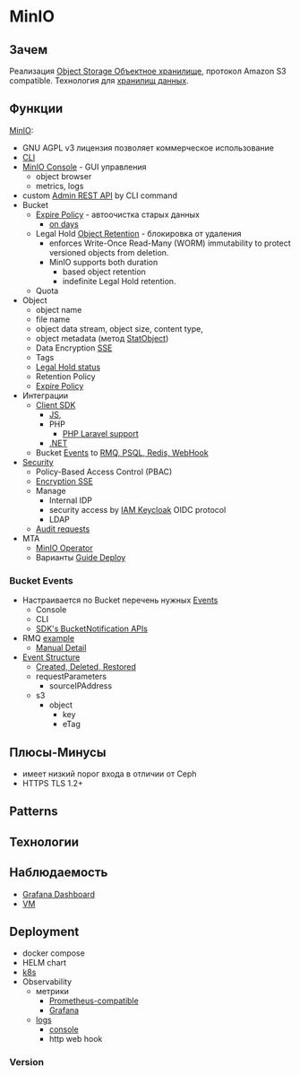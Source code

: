 # MinIO

## Зачем

Реализация [Object Storage Объектное хранилище](./object.storage.md), протокол Amazon S3 compatible.
Технология для [хранилищ данных](../../arch/system.class/store.md).

## Функции

[MinIO](https://min.io/):

- GNU AGPL v3 лицензия позволяет коммерческое использование
- [CLI](https://min.io/docs/minio/linux/reference/minio-mc.html)
- [MinIO Console](https://min.io/docs/minio/linux/administration/minio-console.html) - GUI управления
	- object browser
	- metrics, logs
- custom [Admin REST API](https://github.com/dominicklee/MinIO-Admin-for-PHP) by CLI command
- Bucket
	- [Expire Policy](https://min.io/docs/minio/linux/administration/object-management.html#object-lifecycle-management) - автоочистка старых данных
		- [on days](https://min.io/docs/minio/linux/administration/object-management/object-lifecycle-management.html#object-expiration)
	- Legal Hold [Object Retention](https://min.io/docs/minio/linux/administration/object-management.html#object-retention) - блокировка от удаления
		- enforces Write-Once Read-Many (WORM) immutability to protect versioned objects from deletion.
		- MinIO supports both duration
			- based object retention
			- indefinite Legal Hold retention.
	- Quota
- Object
	- object name
	- file name
	- object data stream, object size, content type,
	- object metadata (метод [StatObject](https://min.io/docs/minio/linux/developers/dotnet/API.html#statobjectasync-statobjectargs-args))
	- Data Encryption [SSE](https://min.io/docs/minio/linux/operations/server-side-encryption.html)
	- Tags
	- [Legal Hold status](https://min.io/docs/minio/linux/administration/object-management.html#object-retention)
	- Retention Policy
	- [Expire Policy](https://min.io/docs/minio/linux/developers/dotnet/API.html#presigned-operations)
- Интеграции
	- [Client SDK](https://min.io/docs/minio/linux/developers/minio-drivers.html#minio-drivers)
		- [JS](https://github.com/minio/minio-js),
		- PHP
			- [PHP Laravel support](https://laravel.com/docs/9.x/filesystem#amazon-s3-compatible-filesystems)
		- [.NET](https://min.io/docs/minio/linux/developers/dotnet/minio-dotnet.html)
	- Bucket [Events](https://min.io/docs/minio/linux/administration/monitoring/bucket-notifications.html#)	to [RMQ, PSQL, Redis, WebHook](https://min.io/docs/minio/linux/administration/monitoring.html#bucket-notifications)
- [Security](https://min.io/docs/minio/linux/administration/identity-access-management.html)
	- Policy-Based Access Control (PBAC)
	- [Encryption SSE](https://min.io/product/enterprise-object-storage-encryption)
	- Manage
		- Internal IDP
		- security access by [IAM Keycloak](https://min.io/product/identity-and-access-management) OIDC protocol
		- LDAP
	- [Audit requests](https://min.io/docs/minio/linux/operations/monitoring/minio-logging.html#minio-logging-publish-audit-logs)
- MTA
	- [MinIO Operator](https://blog.min.io/secure-multi-tenant-object-storage/)
	- Варианты [Guide Deploy](https://github.com/minio/minio/blob/master/docs/multi-tenancy/README.md)

### Bucket Events

- Настраивается по Bucket перечень нужных [Events](https://min.io/docs/minio/linux/reference/minio-mc/mc-event-add.html#mc-event-supported-events)
	- Console
	- CLI
	- [SDK's BucketNotification APIs](https://min.io/docs/minio/linux/developers/go/API.html#setbucketnotification-ctx-context-context-bucketname-string-config-notification-configuration-error)
- RMQ [example](https://min.io/docs/minio/linux/administration/monitoring/publish-events-to-amqp.html#minio-bucket-notifications-publish-amqp)
	- [Manual Detail](https://github.com/minio/minio/blob/master/docs/bucket/notifications/README.md)
- [Event Structure](https://docs.aws.amazon.com/AmazonS3/latest/userguide/notification-content-structure.html)
	- [Created, Deleted, Restored](https://docs.aws.amazon.com/AmazonS3/latest/userguide/ev-events.html)
	- requestParameters
		- sourceIPAddress
	- s3
		- object
			- key
			- eTag

## Плюсы-Минусы

- имеет низкий порог входа в отличии от Ceph
- HTTPS TLS 1.2+

## Patterns

## Технологии

## Наблюдаемость

- [Grafana Dashboard](https://min.io/docs/minio/linux/operations/monitoring/grafana.html#minio-grafana)
- [VM](https://min.io/docs/minio/linux/operations/monitoring/collect-minio-metrics-using-prometheus.html)

## Deployment

- docker compose
- HELM chart
- [k8s](https://min.io/docs/minio/kubernetes/upstream/index.html)
- Observability
	- метрики
		- [Prometheus-compatible](https://min.io/docs/minio/linux/administration/monitoring.html#deployment-metrics)
		- [Grafana](../observability/grafana.md)
	- [logs](https://min.io/docs/minio/linux/administration/monitoring.html#server-logs)
		- [console](https://github.com/minio/minio/blob/master/docs/logging/README.md)
		- http web hook

### Version
